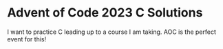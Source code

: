 # Advent of Code 2023 C Solutions

I want to practice C leading up to a course I am taking. AOC is the perfect event for this!

